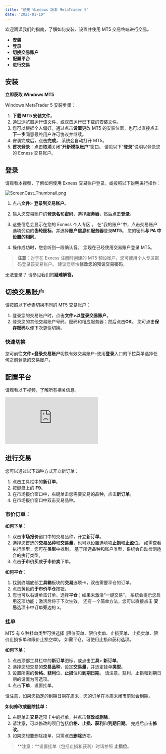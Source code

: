 ```yaml
---
title: "使用 Windows 版本 MetaTrader 5"
date: "2023-01-10"
---
```


欢迎阅读我们的指南，了解如何安装、设置并使用 MT5 交易终端进行交易。

- **安装**
- **登录**
- **切换交易账户**
- **配置平台**
- **进行交易**

## **安装**

**立即获取 Windows MT5**

Windows MetaTrader 5 安装步骤：

1. **下载 MT5 安装文件**。
2. 通过浏览器运行该文件，或双击运行已下载的安装文件。
3. 您可以根据个人偏好，通过点击**设置**更改 MT5 的安装位置，也可以直接点击**下一步**同意最终用户许可协议并继续。
4. 安装完成后，点击**完成，** 系统会自动打开 MT5。
5. **首次登录**：点击**取消**关闭“**开新模拟账户**”窗口。 请见以下“**登录**”说明以登录您的 Exness 交易账户。

## **登录**

请观看本视频，了解如何使用 Exness 交易账户登录，或按照以下说明进行操作：

![ScreenCast_Thumbnail.png](https://haokan.baidu.com/v?vid=3966583799607279012)

1. 点击**文件**> **登录到交易账户**。
2. 输入您交易账户的**登录名**和**密码**，选择**服务器**，然后点击**登录**。

1. 这些信息会显示在您的 Exness 个人专区 。 在“我的账户”中，点击交易账户选项旁边的**齿轮图标**，并选择**账户信息**和**服务器**登录**MT5**。 您的密码**与 PA 中设置的相同**。

4. 操作成功时，您会听到一段确认音。 您现在已经使用交易账户登录 MT5。

> **注意**：对于在 Exness 注册时创建的 MT5 预设账户，您可使用个人专区密码登录该交易账户。 建议您尽快**修改您的预设交易密码**。

无法登录？ 请参见我们的**疑难解答。**

## **切换交易账户**

请按照以下步骤切换不同的 MT5 交易账户：

1. 登录您的交易账户时，点击**文件>以登录交易账户**。
2. 登录您的其他交易账户号码、密码和相应服务器；然后点击**OK**。 您可点击**保存密码**以便下次更快切换。

### 快速切换

您可前往**文件>登录交易账户**切换有效交易账户-使用**登录**入口的下拉菜单选择任何之前登录的交易账户。

## **配置平台**

请观看以下视频，了解所有相关信息。

![CSVP_2267_Revision_Configuring_MetaTrader_5_ZH.jpg](https://www.iqiyi.com/v_fw3pkuupn8.html)

## **进行交易**

您可以通过以下四种方式开立新订单：

1. 点击工具栏中的**新订单**。
2. 按键盘上的 **F9**。
3. 在市场报价窗口中，右键单击您需要交易的品种，点击**新订单**。
4. 在市场报价窗口中双击交易品种。

### 市价订单： 

**如何下单：**

1. 双击**市场报价**窗口中的交易品种，开立**新订单**。
2. 选择您首选的**交易品种**和**交易量**，也可以设置选填项**止损**和**止盈**位。 如需查看执行类型，您可在**类型**中找到。 基于所选品种和账户类型，系统会自动检测适合的执行类型。
3. 点击**于市价买**或**于市价卖**下单。

**如何平仓：**

1. 找到终端底部**工具箱**板块的**交易**选项卡，双击需要平仓的订单。
2. 点击黄色的**于市价平仓**按钮。
3. 您也可以右键单击订单，选择**平仓**；如果未激活“一键交易”， 系统会提示您启用这项功能；激活后将于下次生效。 还有一个简单方法，您可以直接点击 **交易**选项卡中订单旁边的 x。

### 挂单

MT5 有 6 种挂单类型可供选择 (限价买单、限价卖单、止损买单、止损卖单、限价止损多单和限价止损空单)。 如需平仓，可使用止损和获利选项。

**如何下单：**

1. 点击顶部工具栏中的**新订单**图标，或点击**工具**> **新订单**。
2. 选择您想交易的**交易品种**，设定**交易量**，并选定挂单**类型**。
3. 设置所需的**价格、获利**位、**止损**位和**到期日期**。 请注意，获利、止损和到期日期的设置为可选项。
4. 点击**下单**，设置挂单。

请注意，如果您指定的到期日期在周末，您的订单在本周末闭市前就会到期。

**如何修改或删除挂单：**

1. 右键单击**交易**选项卡中的挂单，并点击**修改或删除**。
2. 请注意，可以修改的项目包括**价格、止损、获利**和**到期日期**。 完成后点击**修改**。
3. 如果您想要删除挂单，只需点击**删除**选项。

> **注意：**设置挂单（包括止损和获利）时请参照 **止损位**。
